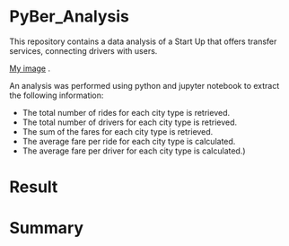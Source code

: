 # PyBer_Analysis


This repository contains a data analysis of a Start Up that offers transfer services, connecting drivers with users.

[My image](dani1925.github.com/PyBer_Analysis/resources/Fig1.jpg)
.

An analysis was performed using python and jupyter notebook to extract the following information:

- The total number of rides for each city type is retrieved.
- The total number of drivers for each city type is retrieved.
- The sum of the fares for each city type is retrieved.
- The average fare per ride for each city type is calculated. 
- The average fare per driver for each city type is calculated.)


# Result



# Summary
